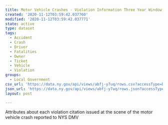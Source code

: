 ```yaml
---
title: Motor Vehicle Crashes - Violation Information Three Year Window
created: '2020-11-12T03:59:42.037760'
modified: '2020-11-12T03:59:42.037771'
state: active
type: dataset
tags:
  - Accident
  - Crash
  - Driver
  - Fatalities
  - Owner
  - Ticket
  - Vehicle
  - Violation
groups:
  - Local Government
csv_url: 'https://data.ny.gov/api/views/abfj-y7uq/rows.csv?accessType=DOWNLOAD'
json_url: 'https://data.ny.gov/api/views/abfj-y7uq/rows.json?accessType=DOWNLOAD'
layout: post

---
```

Attributes about each violation citation issued at the scene of the motor vehicle crash reported to NYS DMV
